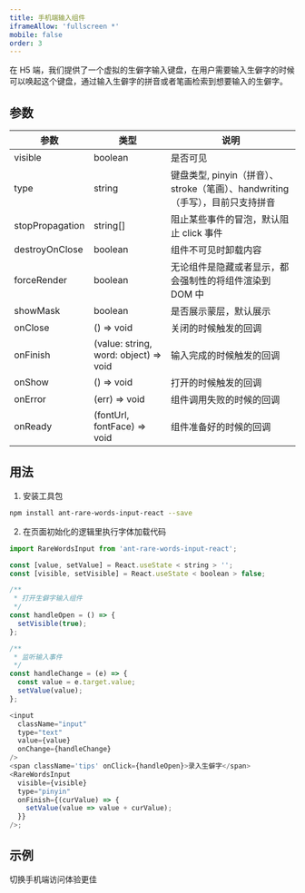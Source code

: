 ```yaml
---
title: 手机端输入组件
iframeAllow: 'fullscreen *'
mobile: false
order: 3
---
```


在 H5 端，我们提供了一个虚拟的生僻字输入键盘，在用户需要输入生僻字的时候可以唤起这个键盘，通过输入生僻字的拼音或者笔画检索到想要输入的生僻字。

## 参数

| 参数            | 类型                                  | 说明                                                                          |
| --------------- | ------------------------------------- | ----------------------------------------------------------------------------- |
| visible         | boolean                               | 是否可见                                                                      |
| type            | string                                | 键盘类型, pinyin（拼音）、stroke（笔画）、handwriting（手写），目前只支持拼音 |
| stopPropagation | string[]                              | 阻止某些事件的冒泡，默认阻止 click 事件                                       |
| destroyOnClose  | boolean                               | 组件不可见时卸载内容                                                          |
| forceRender     | boolean                               | 无论组件是隐藏或者显示，都会强制性的将组件渲染到 DOM 中                       |
| showMask        | boolean                               | 是否展示蒙层，默认展示                                                        |
| onClose         | () => void                            | 关闭的时候触发的回调                                                          |
| onFinish        | (value: string, word: object) => void | 输入完成的时候触发的回调                                                      |
| onShow          | () => void                            | 打开的时候触发的回调                                                          |
| onError         | (err) => void                         | 组件调用失败的时候的回调                                                      |
| onReady         | (fontUrl, fontFace) => void           | 组件准备好的时候的回调                                                        |

## 用法

1. 安装工具包

```bash
npm install ant-rare-words-input-react --save
```

2. 在页面初始化的逻辑里执行字体加载代码

```javascript
import RareWordsInput from 'ant-rare-words-input-react';

const [value, setValue] = React.useState < string > '';
const [visible, setVisible] = React.useState < boolean > false;

/**
 * 打开生僻字输入组件
 */
const handleOpen = () => {
  setVisible(true);
};

/**
 * 监听输入事件
 */
const handleChange = (e) => {
  const value = e.target.value;
  setValue(value);
};

<input
  className="input"
  type="text"
  value={value}
  onChange={handleChange}
/>
<span className='tips' onClick={handleOpen}>录入生僻字</span>
<RareWordsInput
  visible={visible}
  type="pinyin"
  onFinish={(curValue) => {
    setValue(value => value + curValue);
  }}
/>;
```

## 示例
切换手机端访问体验更佳

<code src="./demo/mobile.tsx" compact="true" height="600px" iframe mobile="true"></code>

<style>
  .dumi-default-previewer-demo {
    max-width: 375px;
    height: 664px;
  }

  .dumi-default-previewer-demo iframe {
    height: 640px;
  }
</style>
